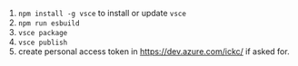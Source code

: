 1. `npm install -g vsce` to install or update `vsce`
2. `npm run esbuild`
3. `vsce package`
4. `vsce publish`
5. create personal access token in <https://dev.azure.com/ickc/> if asked for.
